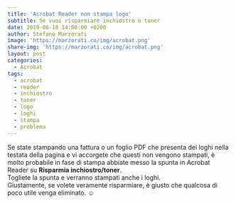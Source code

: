 ```yaml
---
title: 'Acrobat Reader non stampa logo'
subtitle: Se vuoi risparmiare inchiostro o toner
date: 2019-06-18 14:00:00 +0200
author: Stefano Marzorati
image: 'https://marzorati.co/img/acrobat.png'
share-img: 'https://marzorati.co/img/acrobat.png'
layout: post
categories:
  - Acrobat
tags:
  - acrobat
  - reader
  - inchiostro
  - toner
  - logo
  - loghi
  - stampa
  - problema
---
```

Se state stampando una fattura o un foglio PDF che presenta dei loghi nella testata della pagina e vi accorgete che questi non vengono stampati, è molto probabile in fase di stampa abbiate messo la spunta in Acrobat Reader su **Risparmia inchiostro/toner**.   
Togliete la spunta e verranno stampati anche i loghi.   
Giustamente, se volete veramente risparmiare, è giusto che qualcosa di poco utile venga eliminato. &#9786;
